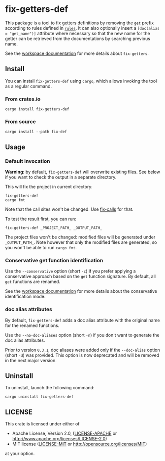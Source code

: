 # fix-getters-def

This package is a tool to fix getters definitions by removing the `get` prefix
according to rules defined in [`rules`](../rules/). It can also optionally
insert a `[doc(alias = "get_name")]` attribute where necessary so that the new
name for the getter can be retrieved from the documentations by searching
previous name.

See the [workspace documentation](../README.md) for more details about
`fix-getters`.

## Install

You can install `fix-getters-def` using `cargo`, which allows invoking the tool
as a regular command.

### From crates.io

```
cargo install fix-getters-def
```

### From source

```
cargo install --path fix-def
```

## Usage

### Default invocation

**Warning:** by default, `fix-getters-def` will overwrite existing files.
See below if you want to check the output in a separate directory.

This will fix the project in current directory:

```
fix-getters-def
cargo fmt
```

Note that the call sites won't be changed. Use [fix-calls](../fix-calls/) for
that.

To test the result first, you can run:

```
fix-getters-def _PROJECT_PATH_ _OUTPUT_PATH_
```

The project files won't be changed: modified files will be generated under
`_OUTPUT_PATH_`. Note however that only the modified files are generated, so
you won't be able to run `cargo fmt`.

### Conservative get function identification 

Use the `--conservative` option (short `-c`) if you prefer applying a
conservative approach based on the `get` function signature. By default, all
`get` functions are renamed.

See the [workspace documentation](../README.md#get-functions-selection) for more
details about the conservative identification mode.

### doc alias attributes

By default, `fix-getters-def` adds a doc alias attribute with the original name
for the renamed functions.

Use the `--no-doc-aliases` option (short `-n`) if you don't want to generate the
doc alias attributes.

Prior to version `0.3.1`, doc aliases were added only if the `--doc-alias`
option (short `-d`) was provided. This option is now deprecated and will be
removed in the next major version.

## Uninstall

To uninstall, launch the following command:

```
cargo uninstall fix-getters-def
```

## LICENSE

This crate is licensed under either of

 * Apache License, Version 2.0, ([LICENSE-APACHE](LICENSE-APACHE) or
   http://www.apache.org/licenses/LICENSE-2.0)
 * MIT license ([LICENSE-MIT](LICENSE-MIT) or
   http://opensource.org/licenses/MIT)

at your option.
